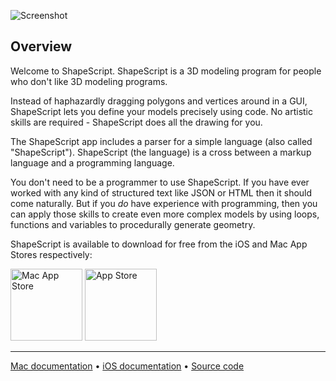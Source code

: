 ![Screenshot](https://raw.githubusercontent.com/nicklockwood/ShapeScript/master/images/Screenshot.jpg)

Overview
---

Welcome to ShapeScript. ShapeScript is a 3D modeling program for people who don't like 3D modeling programs.

Instead of haphazardly dragging polygons and vertices around in a GUI, ShapeScript lets you define your models precisely using code. No artistic skills are required - ShapeScript does all the drawing for you.

The ShapeScript app includes a parser for a simple language (also called "ShapeScript"). ShapeScript (the language) is a cross between a markup language and a programming language.

You don't need to be a programmer to use ShapeScript. If you have ever worked with any kind of structured text like JSON or HTML then it should come naturally. But if you *do* have experience with programming, then you can apply those skills to create even more complex models by using loops, functions and variables to procedurally generate geometry.

ShapeScript is available to download for free from the iOS and Mac App Stores respectively:

[<img alt="Mac App Store" height="115" src="https://raw.githubusercontent.com/nicklockwood/ShapeScript/master/images/mac-app-store-badge.png"/>](https://apps.apple.com/app/id1441135869)
[<img alt="App Store" height="115" src="https://raw.githubusercontent.com/nicklockwood/ShapeScript/master/images/app-store-badge.png"/>](https://apps.apple.com/app/id1606439346)

---

[Mac documentation](mac/index.md) • [iOS documentation](ios/index.md) • [Source code](https://github.com/nicklockwood/ShapeScript)
